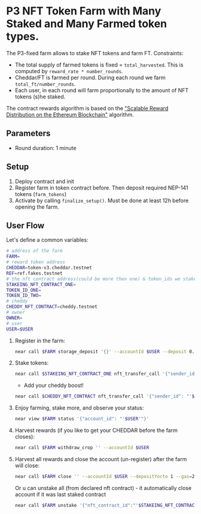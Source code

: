 # P3 NFT Token Farm with Many Staked and Many Farmed token types.

The P3-fixed farm allows to stake NFT tokens and farm FT. Constraints:

- The total supply of farmed tokens is fixed = `total_harvested`. This is computed by `reward_rate * number_rounds`.
- Cheddar/FT is farmed per round. During each round we farm `total_ft/number_rounds`.
- Each user, in each round will farm proportionally to the amount of NFT tokens (s)he staked.

The contract rewards algorithm is based on the ["Scalable Reward Distribution on the Ethereum
Blockchain"](https://uploads-ssl.webflow.com/5ad71ffeb79acc67c8bcdaba/5ad8d1193a40977462982470_scalable-reward-distribution-paper.pdf) algorithm.

## Parameters

- Round duration: 1 minute

## Setup

1. Deploy contract and init
2. Register farm in token contract before. Then deposit required NEP-141 tokens (`farm_tokens`)
3. Activate by calling `finalize_setup()`. Must be done at least 12h before opening the farm.

## User Flow

Let's define a common variables:

```sh
# address of the farm
FARM=
# reward token address
CHEDDAR=token-v3.cheddar.testnet
REF=ref.fakes.testnet
# the nft contract address(could be more then one) & token_ids we stake
STAKEING_NFT_CONTRACT_ONE=
TOKEN_ID_ONE=
TOKEN_ID_TWO=
# cheddy
CHEDDY_NFT_CONTRACT=cheddy.testnet
# owner
OWNER=
# user
USER=$USER
```

1. Register in the farm:

   ```bash
   near call $FARM storage_deposit '{}' --accountId $USER --deposit 0.06
   ```

2. Stake tokens:

   ```bash
   near call $STAKEING_NFT_CONTRACT_ONE nft_transfer_call '{"sender_id": "'$USER'", "previous_owner_id":"'$USER'", "token_id":"'$TOKEN_ID_ONE'", "msg": "to farm"}' --accountId $USER --depositYocto 1 --gas=200000000000000
   ```
   - Add your cheddy boost!
   ```bash
   near call $CHEDDY_NFT_CONTRACT nft_transfer_call '{"sender_id": "'$USER'", "previous_owner_id":"'$USER'", "token_id":"1", "msg": "cheddy"}' --accountId $USER --depositYocto 1 --gas=200000000000000
   ```

3. Enjoy farming, stake more, and observe your status:

   ```bash
   near view $FARM status '{"account_id": "'$USER'"}'
   ```

4. Harvest rewards (if you like to get your CHEDDAR before the farm closes):

   ```bash
   near call $FARM withdraw_crop '' --accountId $USER
   ```

5. Harvest all rewards and close the account (un-register) after the farm will close:
   ```bash
   near call $FARM close '' --accountId $USER --depositYocto 1 --gas=200000000000000
   ```
   Or u can unstake all (from declared nft contract) - it automatically close account if it was last staked contract
   ```bash
   near call $FARM unstake '{"nft_contract_id":"'$STAKEING_NFT_CONTRACT_ONE'"}' --accountId $USER --depositYocto 1 --gas=200000000000000
   ```